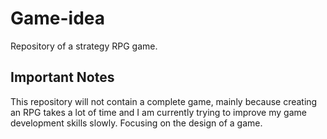 # Game-idea
Repository of a strategy RPG game.

## Important Notes 
This repository will not contain a complete game, mainly because creating an RPG takes a lot of time and I am currently trying to improve my game development skills slowly. Focusing on the design of a game. 

